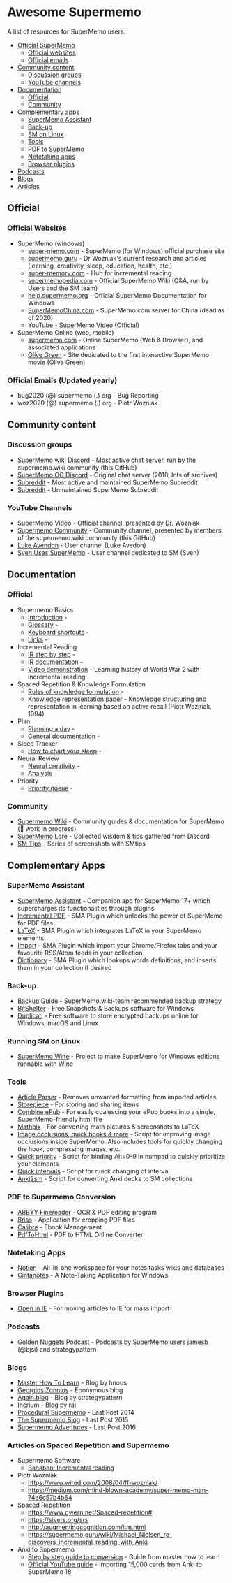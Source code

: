# Awesome Supermemo

A list of resources for SuperMemo users.

- [Official SuperMemo](#official)
  - [Official websites](#official-websites)
  - [Official emails](#official-emails)
- [Community content](#community-content)
  - [Discussion groups](#discussion-groups)
  - [YouTube channels](#youtube-channels)
- [Documentation](#documentation)
  - [Official](#official)
  - [Community](#community)
- [Complementary apps](#complementary-apps)
  - [SuperMemo Assistant](#supermemo-assistant)
  - [Back-up](#back-up)
  - [SM on Linux](#running-sm-on-linux)
  - [Tools](#tools)
  - [PDF to SuperMemo](#pdf-to-supermemo-conversion)
  - [Notetaking apps](#notetaking-apps)
  - [Browser plugins](#browser-plugins)
- [Podcasts](#podcasts)
- [Blogs](#blogs)
- [Articles](#articles-on-spaced-repetition-and-supermemo)

## Official

### Official Websites

- SuperMemo (windows)
  - [super-memo.com](https://super-memo.com) - SuperMemo (for Windows) official purchase site
  - [supermemo.guru](https://supermemo.guru) - Dr Wozniak's current research and articles (learning, creativity, sleep, education, health, etc.)
  - [super-memory.com](https://super-memory.com) - Hub for incremental reading
  - [supermemopedia.com](https://supermemopedia.com) - Official SuperMemo Wiki (Q&A, run by Users and the SM team)
  - [help.supermemo.org](https://help.supermemo.org) - Official SuperMemo Documentation for Windows
  - [SuperMemoChina.com](https://SuperMemoChina.com) - SuperMemo.com server for China (dead as of 2020)
  - [YouTube](https://www.youtube.com/channel/UCqmYtieCc3liSTYxLwk_MLw) - SuperMemo Video (Official)
- SuperMemo Online (web, mobile)
  - [supermemo.com](https://supermemo.com) - Online SuperMemo (Web & Browser), and associated applications
  - [Olive Green](https://OliveGreenTheMovie.com) - Site dedicated to the first interactive SuperMemo movie (Olive Green)

### Official Emails (Updated yearly)

- bug2020 (@) supermemo (.) org - Bug Reporting
- woz2020 (@) supermemo (.) org - Piotr Wozniak

## Community content

### Discussion groups

- [SuperMemo.wiki Discord](https://discord.gg/vUQhqCT) - Most active chat server, run by the supermemo.wiki community (this GitHub)
- [SuperMemo OG Discord](https://discord.gg/ZWyDn3Y) - Original chat server (2018, lots of archives)
- [Subreddit](https://www.reddit.com/r/Super_Memo/) - Most active and maintained SuperMemo Subreddit
- [Subreddit](https://www.reddit.com/r/SuperMemo/) - Unmaintained SuperMemo Subreddit

### YouTube Channels

- [SuperMemo Video](https://www.youtube.com/channel/UCqmYtieCc3liSTYxLwk_MLw) - Official channel, presented by Dr. Wozniak
- [Supermemo Community](https://www.youtube.com/channel/UCMdkN_8gHPn5vlYDe2ScrxQ) - Community channel, presented by members of the supermemo.wiki community (this GitHub)
- [Luke Avendon](https://www.youtube.com/channel/UCKSNZBxGaB7SWb-seJLjWKQ) - User channel (Luke Avedon)
- [Sven Uses SuperMemo](https://www.youtube.com/channel/UCboagsweD13q2gI38hEjV1A) - User channel dedicated to SM (Sven)

## Documentation

### Official

- Supermemo Basics
  - [Introduction](https://help.supermemo.org/wiki/Introduction) -
  - [Glossary](https://help.supermemo.org/wiki/Glossary) -
  - [Keyboard shortcuts](https://help.supermemo.org/wiki/Keyboard_shortcuts) -
  - [Links](https://supermemopedia.com/wiki/Links) -
- Incremental Reading
  - [IR step by step](https://supermemo.guru/wiki/Incremental_reading_step_by_step) - 
  - [IR documentation](https://help.supermemo.org/wiki/Incremental_learning) - 
  - [Video demonstration](https://youtu.be/XRuLV2_A3Ts) - Learning history of World War 2 with incremental reading
- Spaced Repetition & Knowledge Formulation
  - [Rules of knowledge formulation](https://supermemo.guru/wiki/20_rules_of_knowledge_formulation) - 
  - [Knowledge representation paper](https://www.supermemo.com/en/archives1990-2015/english/ol/ks) - Knowledge structuring and representation in learning based on active recall (Piotr Wozniak, 1994)
- Plan
  - [Planning a day](https://supermemo.guru/wiki/Planning_a_perfect_productive_day_without_stress#No_Breaks_Needed) - 
  - [General documentation](https://help.supermemo.org/wiki/Plan) - 
- Sleep Tracker
  - [How to chart your sleep](https://supermemo.guru/wiki/Sleep_habits#Charting_sleep) - 
- Neural Review
  - [Neural creativity](https://help.supermemo.org/wiki/Neural_creativity) - 
  - [Analysis](http://supermemopedia.com/wiki/Example_of_neural_analysis)
- Priority
  - [Priority queue](https://help.supermemo.org/wiki/Priority_queue) - 

### Community

- [Supermemo Wiki](https://supermemo.wiki/#/) - Community guides & documentation for SuperMemo (🚧 work in progress)
- [SuperMemo Lore](https://github.com/supermemo/SuperMemoLore) - Collected wisdom & tips gathered from Discord
- [SM Tips](https://cdn.discordapp.com/attachments/421645841003053057/615920920745213972/SMTips.rar) - Series of screenshots with SMtips

## Complementary Apps

### SuperMemo Assistant

- [SuperMemo Assistant](https://github.com/supermemo/SuperMemoAssistant) - Companion app for SuperMemo 17+ which supercharges its functionalities through plugins
- [Incremental PDF](https://github.com/supermemo/SuperMemoAssistant.Plugins.PDF) - SMA Plugin which unlocks the power of SuperMemo for PDF files
- [LaTeX](https://github.com/supermemo/SuperMemoAssistant.Plugins.LateX) - SMA Plugin which integrates LaTeX in your SuperMemo elements
- [Import](https://github.com/supermemo/SuperMemoAssistant.Plugins.Import) - SMA Plugin which import your Chrome/Firefox tabs and your favourite RSS/Atom feeds in your collection
- [Dictionary](https://github.com/supermemo/SuperMemoAssistant.Plugins.Dictionary) - SMA Plugin which lookups words definitions, and inserts them in your collection if desired

### Back-up

- [Backup Guide](https://supermemo.wiki/sma/#/qs-backup-setup) - SuperMemo.wiki-team recommended backup strategy
- [BitShelter](https://github.com/alexis-/BitShelter) - Free Snapshots & Backups software for Windows
- [Duplicati](https://www.duplicati.com/) - Free software to store encrypted backups online for Windows, macOS and Linux

### Running SM on Linux

- [SuperMemo Wine](https://github.com/alessivs/supermemo-wine) - Project to make SuperMemo for Windows editions runnable with Wine

### Tools

- [Article Parser](https://articleparser.win/) - Removes unwanted formatting from imported articles
- [Storepiece](https://storepiece.com) - For storing and sharing items
- [Combine ePub](https://storepiece.com/combine-ebook) - For easily coalescing your ePub books into a single, SuperMemo-friendly html file
- [Mathpix](https://mathpix.com/) - For converting math pictures & screenshots to LaTeX
- [Image occlusions, quick hooks & more](https://github.com/supermemo/SuperMemoScripts) - Script for improving image occlusions inside SuperMemo. Also includes tools for quickly changing the hook, compressing images, etc.
- [Quick priority](https://cdn.discordapp.com/attachments/421645841003053057/684904346953318403/quick_prio.ahk) - Script for binding Alt+0-9 in numpad to quickly prioritize your elements
- [Quick intervals](https://www.reddit.com/r/super_memo/comments/c2euh4/i_made_a_simple_ahk_script_where_you_can_use_your/) - Script for quick changing of interval
- [Anki2sm](https://github.com/AM429/anki2sm) - Script for converting Anki decks to SM collections

### PDF to Supermemo Conversion

- [ABBYY Finereader](https://www.abbyy.com) - OCR & PDF editing program
- [Briss](http://briss.sourceforge.net/) - Application for cropping PDF files
- [Calibre](https://calibre-ebook.com/) - Ebook Management
- [PdfToHtml](https://www.pdftohtml.net/) - PDF to HTML Online Converter

### Notetaking Apps

- [Notion](https://www.notion.so/) - All-in-one workspace for your notes tasks wikis and databases
- [Cintanotes](http://cintanotes.com/) - A Note-Taking Application for Windows

### Browser Plugins

- [Open in IE](https://chrome.google.com/webstore/detail/open-in-ie/looohpideggedchhpphemdmppnmdkgfd?hl=en) - For moving articles to IE for mass import

### Podcasts

- [Golden Nuggets Podcast](https://www.youtube.com/channel/UC9PA26yTZOsJB_wHJXN6sKg) - Podcasts by SuperMemo users jamesb (@bjsi) and strategypattern

### Blogs

- [Master How To Learn](https://www.masterhowtolearn.com/) - Blog by hnous
- [Georgios Zonnios](https://georgios.blog/) - Eponymous blog
- [Again.blog](https://again.blog/) - Blog by strategypattern
- [Incrium](https://www.incrium.com/) - Blog by raj
- [Procedural Supermemo](https://incrementally-do.blogspot.com/?m=1) - Last Post 2014
- [The Supermemo Blog](https://thesupermemoblog.wordpress.com/) - Last Post 2015
- [Supermemo Adventures](http://supermemoadventures.blogspot.com/2012/10/incremental-reading-what-is-of-value.html) - Last Post 2016

### Articles on Spaced Repetition and Supermemo

- Supermemo Software
  - [Banaban: Incremental reading](https://web.archive.org/web/20080314045853/http://www.banaban.net/supermemo/incremental-reading.html)
- Piotr Wozniak
  - https://www.wired.com/2008/04/ff-wozniak/
  - https://medium.com/mind-blown-academy/super-memo-man-74e6c57b4b64
- Spaced Repetition
  - https://www.gwern.net/Spaced-repetition#
  - https://sivers.org/srs
  - http://augmentingcognition.com/ltm.html
  - https://supermemo.guru/wiki/Michael_Nielsen_re-discovers_incremental_reading_with_Anki
- Anki to Supermemo
  - [Step by step guide to conversion](https://masterhowtolearn.wordpress.com/2018/10/28/how-i-moved-my-anki-collection-with-over-50000-cards-to-supermemo/) - Guide from master how to learn
  - [Official YouTube guide](https://youtu.be/-zfVeUgYyw8) - Importing 15,000 cards from Anki to SuperMemo 18
